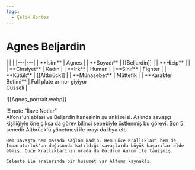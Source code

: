 ```yaml
---
tags:
  - Çelik Kontes
---  
```

# Agnes Beljardin  
  
<div class="grid cards" markdown>  
|  |  |  
|---|---|  
| **İsim** | Agnes |  
| **Soyadı** | [[Beljardin]] |  
| **Hizip** |  |  
| **Cinsiyet** | Kadın |  
| **Irk** | Human |  
| **Sınıf** | Fighter |  
| **Kütük** | [[Altbrück]] |  
| **Münasebet** | Müttefik |  
| **Karakter Betimi** | Full plate armor giyiyor<br>Cüsseli |  
  
![[Agnes_portrait.webp]]  
</div>  
  
!!! note "İlave Notlar"  
	Alfons'un ablası ve Beljardin hanesinin şu anki reisi. Aslında savaşçı kişiliğiyle öne çıksa da görev bilinci sebebiyle üstlenmiş bu görevi. Son 5 senedir Altbrück'ü yönetmesi ile orayı da ihya etti.  
	  
	Hem savaşta hem masada sağlam kadın. Hem Cüce Krallıkları hem de İmparatorluk'un doğusunda katıldığı savaşlarda büyük başarılar elde etmiş. Cüce Krallıklarının orada da Goldrum Aurum ile tanışmış.  
	  
	Celeste ile aralarında bir husumet var Alfons kaynaklı.   
